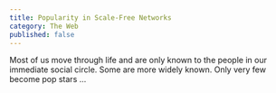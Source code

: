 ```yaml
---
title: Popularity in Scale-Free Networks
category: The Web
published: false
---
```


Most of us move through life and are only known to the people in our
immediate social circle.  Some are more widely known.  Only very few
become pop stars ...